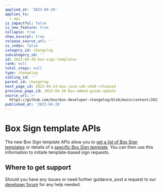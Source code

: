 ```yaml
---
applied_at: '2023-04-20'
applies_to:
  - api
is_impactful: false
is_new_feature: true
collapse: true
show_excerpt: true
release_source_url: ''
is_index: false
category_id: changelog
subcategory_id: ''
id: 2023-04-20-box-sign-templates
rank: null
total_steps: null
type: changelog
sibling_id: ''
parent_id: changelog
next_page_id: 2023-04-24-box-java-sdk-v410-released
previous_page_id: 2023-04-20-box-embed-guide-update
source_url: >-
  https://github.com/box/box-developer-changelog/blob/main/content/2023/04-20-box-sign-templates.md
published_at: '2023-04-20'
---
```

# Box Sign template APIs

The new Box Sign template APIs allow you to [get a list of Box Sign templates][1] or details of a
[specific Box Sign template][2].
You can then use this information to initiate template-based sign requests.
## Where to get support

Should you have any issues or need further guidance, post a request to
our [developer forum][3] for any help needed.

[1]: e://get-templates
[2]: e://get-templates-id
[3]: https://support.box.com/hc/en-us/community/topics/360001932973-Platform-and-Developer-Forum